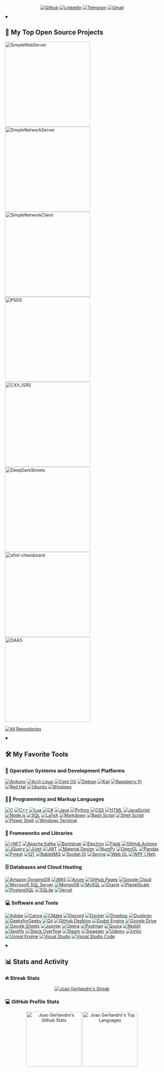 <!-- Social badges section -->
<!-- Badges with custom icons - https://github.com/DenverCoder1/custom-icon-badges -->
<!-- View counter - https://github.com/DenverCoder1/Simple-View-Counter -->
<p align="center">
  <a href="https://github.com/joaogerliandro" target="_blank"><img alt="Github" src="https://img.shields.io/badge/GitHub-%2312100E.svg?&style=for-the-badge&logo=Github&logoColor=white" /></a>
  <a href="https://www.linkedin.com/in/joao-gerliandro" target="_blank"><img alt="LinkedIn" src="https://img.shields.io/badge/linkedin-%230077B5.svg?&style=for-the-badge&logo=linkedin&logoColor=white" /></a>
  <a href="https://t.me/joaogerliandro" target="_blank"><img alt="Telegram" src="https://img.shields.io/badge/Telegram-2CA5E0?style=for-the-badge&logo=telegram&logoColor=white" /></a>
  <a href="mailto:joaogerliandro@gmail.com" target="_blank"><img alt="Gmail" src="https://img.shields.io/badge/Gmail-D14836?style=for-the-badge&logo=gmail&logoColor=white" /></a>
</p>

<details open> 
  <summary><h2>📘 My Top Open Source Projects</h2></summary>

  <!-- Repo info cards - https://github.com/anuraghazra/github-readme-stats -->
  <p align="left">
    <a href="https://github.com/joaogerliandro/SimpleWebServer"><img width="278" src="https://denvercoder1-github-readme-stats.vercel.app/api/pin/?username=joaogerliandro&repo=SimpleWebServer&theme=midnight-purple&hide_border=true&show_icons=true&bg_color=1F222E" alt="SimpleWebServer"></a>
    <a href="https://github.com/joaogerliandro/SimpleNetworkServer"><img width="278" src="https://denvercoder1-github-readme-stats.vercel.app/api/pin/?username=joaogerliandro&repo=SimpleNetworkServer&theme=midnight-purple&hide_border=true&show_icons=true&bg_color=1F222E" alt="SimpleNetworkServer"></a>
    <a href="https://github.com/joaogerliandro/SimpleNetworkClient"><img width="278" src="https://denvercoder1-github-readme-stats.vercel.app/api/pin/?username=joaogerliandro&repo=SimpleNetworkClient&theme=midnight-purple&hide_border=true&show_icons=true&bg_color=1F222E" alt="SimpleNetworkClient"></a> 
    <a href="https://github.com/joaogerliandro/PSDS"><img width="278" src="https://denvercoder1-github-readme-stats.vercel.app/api/pin/?username=joaogerliandro&repo=PSDS&theme=midnight-purple&hide_border=true&show_icons=true&bg_color=1F222E" alt="PSDS"></a> 
        <a href="https://github.com/joaogerliandro/CXX_ISRS"><img width="278" src="https://denvercoder1-github-readme-stats.vercel.app/api/pin/?username=joaogerliandro&repo=CXX_ISRS&theme=midnight-purple&hide_border=true&show_icons=true&bg_color=1F222E" alt="CXX_ISRS"></a> 
    <a href="https://github.com/joaogerliandro/DeepDarkStreets"><img width="278" src="https://denvercoder1-github-readme-stats.vercel.app/api/pin/?username=joaogerliandro&repo=DeepDarkStreets&theme=midnight-purple&hide_border=true&show_icons=true&bg_color=1F222E" alt="DeepDarkStreets"></a> 
    <a href="https://github.com/joaogerliandro/sfml-chessboard"><img width="278" src="https://denvercoder1-github-readme-stats.vercel.app/api/pin/?username=joaogerliandro&repo=sfml-chessboard&theme=midnight-purple&hide_border=true&show_icons=true&bg_color=1F222E" alt="sfml-chessboard"></a>
    <a href="https://github.com/joaogerliandro/DAAS"><img width="278" src="https://denvercoder1-github-readme-stats.vercel.app/api/pin/?username=joaogerliandro&repo=DAAS&theme=midnight-purple&hide_border=true&show_icons=true&bg_color=1F222E" alt="DAAS"></a>
  </p>

  <a href="https://github.com/joaogerliandro?tab=repositories&q=&type=&language=&sort=stargazers"><img alt="All Repositories" title="All Repositories" src="https://custom-icon-badges.demolab.com/badge/-Click%20Here%20For%20All%20My%20Repos-1F222E?style=for-the-badge&logoColor=white&logo=repo"/></a>
</details>

<!-- <details open> 
  <summary><h2>📕 Top Projects I've Contributed To</h2></summary>

  <p align="left">
    <a href="https://github.com/pallets/flask"><img width="278" src="https://denvercoder1-github-readme-stats.vercel.app/api/pin/?username=pallets&repo=flask&theme=react&bg_color=1F222E&title_color=F85D7F&hide_border=true&icon_color=F8D866&show_icons=false&show_description=false" alt="flask"></a>
  </p>

  <p align="left">
    <a href="https://github.com/DenverCoderOne/My-Contributions/blob/main/README.md"><img alt="All Repositories" title="All Repositories" src="https://custom-icon-badges.demolab.com/badge/-Click%20Here%20For%20All%20My%20Forks-1F222E?style=for-the-badge&logoColor=white&logo=fork"/></a>
  </p>
</details> -->

<details open> 
  <summary><h2>🛠️ My Favorite Tools</h2></summary>
  <!-- Some badges are from https://github.com/Ileriayo/markdown-badges -->

  <h3>📀 Operation Systems and Development Platforms</h3>

  <p>
      <a href="#"><img alt="Arduino" src="https://img.shields.io/badge/-Arduino-00979D?style=for-the-badge&logo=Arduino&logoColor=white"></a>
      <a href="#"><img alt="Arch Linux" src="https://img.shields.io/badge/Arch%20Linux-1793D1?logo=arch-linux&logoColor=fff&style=for-the-badge"></a>
      <a href="#"><img alt="Cent OS" src="https://img.shields.io/badge/cent%20os-002260?style=for-the-badge&logo=centos&logoColor=F0F0F0"></a>
      <a href="#"><img alt="Debian" src="https://img.shields.io/badge/Debian-D70A53?style=for-the-badge&logo=debian&logoColor=white"></a>
      <a href="#"><img alt="Kali" src="https://img.shields.io/badge/Kali-268BEE?style=for-the-badge&logo=kalilinux&logoColor=white"></a>
      <a href="#"><img alt="Raspberry Pi" src="https://img.shields.io/badge/-RaspberryPi-C51A4A?style=for-the-badge&logo=Raspberry-Pi"></a>
      <a href="#"><img alt="Red Hat" src="https://img.shields.io/badge/Red%20Hat-EE0000?style=for-the-badge&logo=redhat&logoColor=white"></a>
      <a href="#"><img alt="Ubuntu" src="https://img.shields.io/badge/Ubuntu-E95420?style=for-the-badge&logo=ubuntu&logoColor=white"></a>
      <a href="#"><img alt="Windows" src="https://img.shields.io/badge/Windows-0078D6?style=for-the-badge&logo=windows&logoColor=white"></a>

  </p>

  <h3>👨‍💻 Programming and Markup Languages</h3>

  <p>
      <a href="https://github.com/search?q=user%3Ajoaogerliandro+language%3Ac"><img alt="C" src="https://img.shields.io/badge/c-%2300599C.svg?style=for-the-badge&logo=c&logoColor=white"></a>
      <a href="https://github.com/search?q=user%3Ajoaogerliandro+language%3Acpp"><img alt="C++" src="https://img.shields.io/badge/c++-%2300599C.svg?style=for-the-badge&logo=c%2B%2B&logoColor=white"></a>
      <a href="https://github.com/search?q=user%3Ajoaogerliandro+language%3Alua"><img alt="Lua" src="https://img.shields.io/badge/lua-%232C2D72.svg?style=for-the-badge&logo=lua&logoColor=white"></a>
      <a href="https://github.com/search?q=user%3Ajoaogerliandro+language%3Acsharp"><img alt="C#" src="https://img.shields.io/badge/c%23-%23239120.svg?style=for-the-badge&logo=c-sharp&logoColor=white"></a>
          <a href="https://github.com/search?q=user%3Ajoaogerliandro+language%3Ajava"><img alt="Java" src="https://img.shields.io/badge/java-%23ED8B00.svg?style=for-the-badge&logo=openjdk&logoColor=white"></a>
      <a href="https://github.com/search?q=user%3Ajoaogerliandro+language%3Apython"><img alt="Python" src="https://img.shields.io/badge/python-3670A0?style=for-the-badge&logo=python&logoColor=ffdd54"></a>
      <a href="https://github.com/search?q=user%3Ajoaogerliandro+language%3Acss"><img alt="CSS" src="https://img.shields.io/badge/css3-%231572B6.svg?style=for-the-badge&logo=css3&logoColor=white"></a>
      <a href="https://github.com/search?q=user%3Ajoaogerliandro+language%3Ahtml"><img alt="HTML" src="https://img.shields.io/badge/html5-%23E34F26.svg?style=for-the-badge&logo=html5&logoColor=white"></a>
      <a href="https://github.com/search?q=user%3Ajoaogerliandro+language%3Ajavascript"><img alt="JavaScript" src="https://img.shields.io/badge/javascript-%23323330.svg?style=for-the-badge&logo=javascript&logoColor=%23F7DF1E"></a>
      <a href="https://github.com/search?q=user%3ADenverCoder1+language%3Ajavascript"><img alt="Node.js" src="https://img.shields.io/badge/Node.js-43853D.svg?style=for-the-badge&logo=node.js&logoColor=white"></a>
      <a href="https://github.com/search?q=user%3ADenverCoder1+language%3Asql"><img alt="SQL" src="https://custom-icon-badges.demolab.com/badge/SQL-025E8C.svg?style=for-the-badge&logo=database&logoColor=white"></a>
      <a href="https://github.com/search?q=user%3Ajoaogerliandro+language%3Atex"><img alt="LaTeX" src="https://img.shields.io/badge/latex-%23008080.svg?style=for-the-badge&logo=latex&logoColor=white"></a>
      <a href="https://github.com/search?q=user%3Ajoaogerliandro+language%3Amarkdown"><img alt="Markdown" src="https://img.shields.io/badge/markdown-%23000000.svg?style=for-the-badge&logo=markdown&logoColor=white"></a>
      <a href="https://github.com/search?q=user%3Ajoaogerliandro+language%3Abash"><img alt="Bash Script" src="https://img.shields.io/badge/Bash-121011.svg?style=for-the-badge&logo=gnu-bash&logoColor=white"></a>
      <a href="#"><img alt="Shell Script" src="https://img.shields.io/badge/shell_script-%23121011.svg?style=for-the-badge&logo=gnu-bash&logoColor=white"></a>
      <a href="#"><img alt="Power Shell" src="https://img.shields.io/badge/PowerShell-%235391FE.svg?style=for-the-badge&logo=powershell&logoColor=white"></a>
      <a href="#"><img alt="Windows Terminal" src="https://img.shields.io/badge/Windows%20Terminal-%234D4D4D.svg?style=for-the-badge&logo=windows-terminal&logoColor=white"></a>
  </p>

  <h3>🧰 Frameworks and Libraries</h3>

  <p>
      <a href="#"><img alt=">NET" src="https://img.shields.io/badge/.NET-5C2D91?style=for-the-badge&logo=.net&logoColor=white"></a>
      <a href="#"><img alt="Apache Kafka" src="https://img.shields.io/badge/Apache%20Kafka-000?style=for-the-badge&logo=apachekafka"></a>
      <a href="#"><img alt="Bootstrap" src="https://img.shields.io/badge/bootstrap-%238511FA.svg?style=for-the-badge&logo=bootstrap&logoColor=white"></a>
      <a href="#"><img alt="Electron" src="https://img.shields.io/badge/Electron-191970?style=for-the-badge&logo=Electron&logoColor=white"></a>
      <a href="#"><img alt="Flask" src="https://img.shields.io/badge/flask-%23000.svg?style=for-the-badge&logo=flask&logoColor=white"></a>
      <a href="#"><img alt="GitHub Actions" src="https://img.shields.io/badge/GitHub%20Actions-2671E5.svg?style=for-the-badge&logo=github%20actions&logoColor=white"></a>
      <a href="#"><img alt="JQuery" src="https://img.shields.io/badge/jquery-%230769AD.svg?style=for-the-badge&logo=jquery&logoColor=white"></a>
      <a href="#"><img alt="JUnit" src="https://custom-icon-badges.demolab.com/badge/JUnit-25A162.svg?style=for-the-badge&logo=check-circle&logoColor=white"></a>
      <a href="#"><img alt="JWT" src="https://img.shields.io/badge/JWT-black?style=for-the-badge&logo=JSON%20web%20tokens"></a>
      <a href="#"><img alt="Material Design" src="https://img.shields.io/badge/Material%20Design-0081CB.svg?style=for-the-badge&logo=material-design&logoColor=white"></a>
      <a href="#"><img alt="NumPy" src="https://img.shields.io/badge/Numpy-013243.svg?style=for-the-badge&logo=numpy&logoColor=white"></a>
      <a href="#"><img alt="OpenGL" src="https://img.shields.io/badge/OpenGL-%23FFFFFF.svg?style=for-the-badge&logo=opengl"></a>
      <a href="#"><img alt="Pandas" src="https://img.shields.io/badge/Pandas-150458.svg?style=for-the-badge&logo=pandas&logoColor=white"></a>
      <a href="#"><img alt="Pytest" src="https://img.shields.io/badge/Pytest-0A9EDC.svg?style=for-the-badge&logo=pytest&logoColor=white"></a>
      <a href="#"><img alt="QT" src="https://img.shields.io/badge/Qt-%23217346.svg?style=for-the-badge&logo=Qt&logoColor=white"></a>
      <a href="#"><img alt="RabbitMQ" src="https://img.shields.io/badge/Rabbitmq-FF6600?style=for-the-badge&logo=rabbitmq&logoColor=white"></a>
      <a href="#"><img alt="Socket IO" src="https://img.shields.io/badge/Socket.io-black?style=for-the-badge&logo=socket.io&badgeColor=010101"></a>
      <a href="#"><img alt="Spring" src="https://img.shields.io/badge/spring-%236DB33F.svg?style=for-the-badge&logo=spring&logoColor=white"></a>
      <a href="#"><img alt="Web GL" src="https://img.shields.io/badge/WebGL-990000?logo=webgl&logoColor=white&style=for-the-badge"></a>
      <a href="#"><img alt="WPF (.Net)" src="https://img.shields.io/badge/WPF-5C2D91?style=for-the-badge&logo=.net&logoColor=white"></a>
  </p>

  <h3>🗄️ Databases and Cloud Hosting</h3>

  <p>
      <a href="#"><img alt="Amazon DynamoDB" src="https://img.shields.io/badge/Amazon%20DynamoDB-4053D6?style=for-the-badge&logo=Amazon%20DynamoDB&logoColor=white"></a>
      <a href="#"><img alt="AWS" src="https://img.shields.io/badge/AWS-%23FF9900.svg?style=for-the-badge&logo=amazon-aws&logoColor=white"></a>
      <a href="#"><img alt="Azure" src="https://img.shields.io/badge/azure-%230072C6.svg?style=for-the-badge&logo=microsoftazure&logoColor=white"></a>
      <a href="#"><img alt="GitHub Pages" src="https://img.shields.io/badge/GitHub%20Pages-327FC7.svg?style=for-the-badge&logo=github&logoColor=white"></a>
      <a href="#"><img alt="Google Cloud" src="https://img.shields.io/badge/GoogleCloud-%234285F4.svg?style=for-the-badge&logo=google-cloud&logoColor=white"></a>
      <a href="#"><img alt="Microsoft SQL Server" src ="https://img.shields.io/badge/Microsoft%20SQL%20Server-CC2927?style=for-the-badge&logo=microsoft%20sql%20server&logoColor=white"></a>
      <a href="#"><img alt="MongoDB" src ="https://img.shields.io/badge/MongoDB-4ea94b.svg?style=for-the-badge&logo=mongodb&logoColor=white"></a>
      <a href="#"><img alt="MySQL" src="https://img.shields.io/badge/MySQL-00f.svg?style=for-the-badge&logo=mysql&logoColor=white"></a>
      <a href="#"><img alt="Oracle" src ="https://img.shields.io/badge/Oracle-F00000.svg?logo=oracle&style=for-the-badge&logoColor=white"></a>
      <a href="#"><img alt="PlanetScale" src="https://img.shields.io/badge/planetscale-%23000000.svg?style=for-the-badge&logo=planetscale&logoColor=white"></a>
      <a href="#"><img alt="PostgreSQL" src ="https://img.shields.io/badge/postgres-%23316192.svg?style=for-the-badge&logo=postgresql&logoColor=white"></a>
      <a href="#"><img alt="SQLite" src ="https://img.shields.io/badge/sqlite-%2307405e.svg?style=for-the-badge&logo=sqlite&logoColor=white"></a>
      <a href="#"><img alt="Vercel" src="https://img.shields.io/badge/Vercel-000000.svg?style=for-the-badge&logo=vercel&logoColor=white"></a>
  </p>

  <h3>💻 Software and Tools</h3>

  <p>
      <a href="#"><img alt="Adobe" src="https://img.shields.io/badge/Adobe-FF0000.svg?style=for-the-badge&logo=adobe&logoColor=white"></a>
      <a href="#"><img alt="Canva" src="https://img.shields.io/badge/Canva-%2300C4CC.svg?style=for-the-badge&logo=Canva&logoColor=white"></a>
      <a href="#"><img alt="CMake" src="https://img.shields.io/badge/CMake-%23008FBA.svg?style=for-the-badge&logo=cmake&logoColor=white"></a>
      <a href="#"><img alt="Discord" src="https://img.shields.io/badge/-Discord-5865F2.svg?style=for-the-badge&logo=discord&logoColor=white"></a>
      <a href="#"><img alt="Docker" src="https://img.shields.io/badge/docker-%230db7ed.svg?style=for-the-badge&logo=docker&logoColor=white"></a>
      <a href="#"><img alt="Dropbox" src="https://img.shields.io/badge/Dropbox-%233B4D98.svg?style=for-the-badge&logo=Dropbox&logoColor=white"></a>
      <a href="#"><img alt="Duolingo" src="https://img.shields.io/badge/Duolingo-%234DC730.svg?style=for-the-badge&logo=Duolingo&logoColor=white"></a>
      <a href="#"><img alt="GeeksforGeeks" src="https://img.shields.io/badge/GeeksforGeeks-gray?style=for-the-badge&logo=geeksforgeeks&logoColor=35914c"></a>
      <a href="#"><img alt="Git" src="https://img.shields.io/badge/Git-F05033.svg?style=for-the-badge&logo=git&logoColor=white"></a>
      <a href="#"><img alt="GitHub Desktop" src="https://img.shields.io/badge/GitHub%20Desktop-8034A9.svg?style=for-the-badge&logo=github&logoColor=white"></a>
      <a href="#"><img alt="Godot Engine" src="https://img.shields.io/badge/GODOT-%23FFFFFF.svg?style=for-the-badge&logo=godot-engine"></a>
      <a href="#"><img alt="Google Drive" src="https://img.shields.io/badge/Google%20Drive-4285F4?style=for-the-badge&logo=googledrive&logoColor=white"></a>
      <a href="#"><img alt="Google Sheets" src="https://img.shields.io/badge/Sheets-34A853.svg?style=for-the-badge&logo=google%20sheets&logoColor=white"></a>
      <a href="#"><img alt="Jupyter" src="https://img.shields.io/badge/Jupyter-F37626.svg?style=for-the-badge&logo=Jupyter&logoColor=white"></a>
      <a href="#"><img alt="Opera" src="https://img.shields.io/badge/Opera-FF1B2D?style=for-the-badge&logo=Opera&logoColor=white"></a>
      <a href="#"><img alt="Postman" src="https://img.shields.io/badge/Postman-FF6C37?style=for-the-badge&logo=postman&logoColor=white"></a>
      <a href="#"><img alt="Quora" src="https://img.shields.io/badge/Quora-%23B92B27.svg?style=for-the-badge&logo=Quora&logoColor=white"></a>
      <a href="#"><img alt="Reddit" src="https://img.shields.io/badge/Reddit-%23FF4500.svg?style=for-the-badge&logo=Reddit&logoColor=white"></a>
      <a href="#"><img alt="Spotify" src="https://img.shields.io/badge/Spotify-1ED760?style=for-the-badge&logo=spotify&logoColor=white"></a>
      <a href="#"><img alt="Stack Overflow" src="https://img.shields.io/badge/-Stack%20Overflow-FE7A16?style=for-the-badge&logo=stack-overflow&logoColor=white"></a>
      <a href="#"><img alt="Steam" src="https://img.shields.io/badge/steam-%23000000.svg?style=for-the-badge&logo=steam&logoColor=white"></a>
      <a href="#"><img alt="Swagger" src="https://img.shields.io/badge/-Swagger-%23Clojure?style=for-the-badge&logo=swagger&logoColor=white"></a>
      <a href="#"><img alt="Udemy" src="https://img.shields.io/badge/Udemy-A435F0?style=for-the-badge&logo=Udemy&logoColor=white"></a>
      <a href="#"><img alt="Unity" src="https://img.shields.io/badge/unity-%23000000.svg?style=for-the-badge&logo=unity&logoColor=white"></a>
      <a href="#"><img alt="Unreal Engine" src="https://img.shields.io/badge/unrealengine-%23313131.svg?style=for-the-badge&logo=unrealengine&logoColor=white"></a>
      <a href="#"><img alt="Visual Studio" src="https://img.shields.io/badge/Visual%20Studio-5C2D91.svg?style=for-the-badge&logo=visual-studio&logoColor=white"></a>
      <a href="#"><img alt="Visual Studio Code" src="https://img.shields.io/badge/Visual%20Studio%20Code-0078d7.svg?style=for-the-badge&logo=visual-studio-code&logoColor=white"></a>
  </p>
</details>

<details open> 
  <summary><h2>📊 Stats and Activity</h2></summary>

  <h3>🔥 Streak Stats</h3>

  <!-- GitHub Readme Streak Stats - https://github.com/DenverCoder1/github-readme-streak-stats -->
  <p align="center">
    <a href="https://git.io/streak-stats"><img alt="Joao Gerliandro's Streak" src="https://streak-stats.demolab.com?user=joaogerliandro&theme=midnight-purple&hide_border=true&background=1F222E" /></a>
  </p>

  <h3>💻 GitHub Profile Stats</h3>

  <p align="center">
    <a href="https://github.com/anuraghazra/github-readme-stats"><img alt="Joao Gerliandro's Github Stats" src="https://denvercoder1-github-readme-stats.vercel.app/api/?username=joaogerliandro&show_icons=true&include_all_commits=true&count_private=true&theme=midnight-purple&hide_border=true&bg_color=1F222E" height="180px"/></a>
    <a href="https://github.com/anuraghazra/github-readme-stats"><img alt="Joao Gerliandro's Top Languages" src="https://denvercoder1-github-readme-stats.vercel.app/api/top-langs/?username=joaogerliandro&langs_count=6&layout=compact&theme=midnight-purple&hide_border=true&bg_color=1F222E" height="180px"/></a>
  </p>
  
  <br/>
</details>

